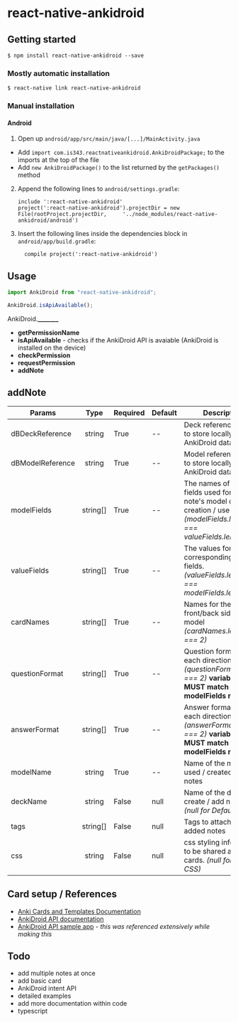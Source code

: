 # react-native-ankidroid

## Getting started

`$ npm install react-native-ankidroid --save`

### Mostly automatic installation

`$ react-native link react-native-ankidroid`

### Manual installation

#### Android

1. Open up `android/app/src/main/java/[...]/MainActivity.java`

- Add `import com.is343.reactnativeankidroid.AnkiDroidPackage;` to the imports at the top of the file
- Add `new AnkiDroidPackage()` to the list returned by the `getPackages()` method

2. Append the following lines to `android/settings.gradle`:
   ```
   include ':react-native-ankidroid'
   project(':react-native-ankidroid').projectDir = new File(rootProject.projectDir, 	'../node_modules/react-native-ankidroid/android')
   ```
3. Insert the following lines inside the dependencies block in `android/app/build.gradle`:
   ```
     compile project(':react-native-ankidroid')
   ```

## Usage

```javascript
import AnkiDroid from "react-native-ankidroid";

AnkiDroid.isApiAvailable();
```

AnkiDroid.**\_\_\_\_\_\_\_**

- **getPermissionName**
- **isApiAvailable** - checks if the AnkiDroid API is avaiable (AnkiDroid is installed on the device)
- **checkPermission**
- **requestPermission**
- **addNote**

## addNote

| Params           |   Type   | Required | Default | Description                                                                                                               |
| ---------------- | :------: | -------- | ------- | ------------------------------------------------------------------------------------------------------------------------- |
| dBDeckReference  |  string  | True     | --      | Deck reference name to store locally with the AnkiDroid database                                                          |
| dBModelReference |  string  | True     | --      | Model reference name to store locally with the AnkiDroid database                                                         |
| modelFields      | string[] | True     | --      | The names of the fields used for the note's model during creation / use _(modelFields.length === valueFields.length)_     |
| valueFields      | string[] | True     | --      | The values for the corresponding model fields. _(valueFields.length === modelFields.length)_                              |
| cardNames        | string[] | True     | --      | Names for the front/back sides of the model _(cardNames.length === 2)_                                                    |
| questionFormat   | string[] | True     | --      | Question formatting for each direction of _(questionFormat.length === 2)_ **variable names MUST match modelFields names** |
| answerFormat     | string[] | True     | --      | Answer formatting for each direction of _(answerFormat.length === 2)_ **variable names MUST match modelFields names**     |
| modelName        |  string  | True     | --      | Name of the model used / created for notes                                                                                |
| deckName         |  string  | False    | null    | Name of the deck to create / add notes to _(null for Default Deck)_                                                       |
| tags             | string[] | False    | null    | Tags to attach to added notes                                                                                             |
| css              |  string  | False    | null    | css styling information to be shared across all cards. _(null for default CSS)_                                           |

## Card setup / References

- [Anki Cards and Templates Documentation](https://apps.ankiweb.net/docs/manual.html#cards-and-templates)
- [AnkiDroid API documentation](https://github.com/ankidroid/Anki-Android/wiki/AnkiDroid-API)
- [AnkiDroid API sample app](https://github.com/ankidroid/apisample) _- this was referenced extensively while making this_

## Todo

- add multiple notes at once
- add basic card
- AnkiDroid intent API
- detailed examples
- add more documentation within code
- typescript
